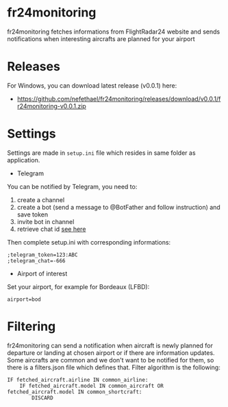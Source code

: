 # fr24monitoring

fr24monitoring fetches informations from FlightRadar24 website and sends notifications when interesting aircrafts are planned for your airport


# Releases

For Windows, you can download latest release (v0.0.1) here:
 * https://github.com/nefethael/fr24monitoring/releases/download/v0.0.1/fr24monitoring-v0.0.1.zip


# Settings

Settings are made in `setup.ini` file which resides in same folder as application.

* Telegram

You can be notified by Telegram, you need to:

1. create a channel
2. create a bot (send a message to @BotFather and follow instruction) and save token
3. invite bot in channel
4. retrieve chat id [see here](https://www.alphr.com/find-chat-id-telegram/)

Then complete setup.ini with corresponding informations:

    ;telegram_token=123:ABC
    ;telegram_chat=-666

* Airport of interest

Set your airport, for example for Bordeaux (LFBD):

    airport=bod

# Filtering

fr24monitoring can send a notification when aircraft is newly planned for departure or landing at chosen airport or if there are information updates.
Some aircrafts are common and we don't want to be notified for them, so there is a filters.json file which defines that.
Filter algorithm is the following:


    IF fetched_aircraft.airline IN common_airline:
        IF fetched_aircraft.model IN common_aircraft OR fetched_aircraft.model IN common_shortcraft:
            DISCARD


